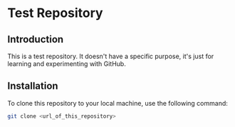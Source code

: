 # Test Repository

## Introduction

This is a test repository. It doesn't have a specific purpose, it's just for learning and experimenting with GitHub.

## Installation

To clone this repository to your local machine, use the following command:

```bash
git clone <url_of_this_repository>